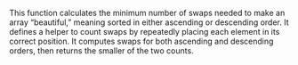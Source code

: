 This function calculates the minimum number of swaps needed to make an array “beautiful,” meaning sorted in either ascending or descending order. It defines a helper to count swaps by repeatedly placing each element in its correct position. It computes swaps for both ascending and descending orders, then returns the smaller of the two counts.
